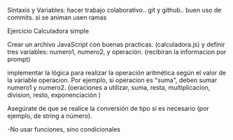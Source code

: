 Sintaxis y Variables:
hacer trabajo colaborativo..
git y github.. buen uso de commits. si se animan usen ramas

Ejercicio Calculadora simple

Crear un archivo JavaScript con buenas practicas. (calculadora.js) y definir tres variables: numero1, numero2, y operación. (recibiran la informacion por prompt)

implementar la lógica para realizar la operación aritmética según el valor de la variable operacion. Por ejemplo, si operacion es "suma", deben sumar numero1 y numero2. (oeraciones a utilizar, suma, resta, multiplicacion, division, resto, exponenciación )

Asegúrate de que se realice la conversión de tipo si es necesario (por ejemplo, de string a número).

-No usar funciones, sino condicionales
